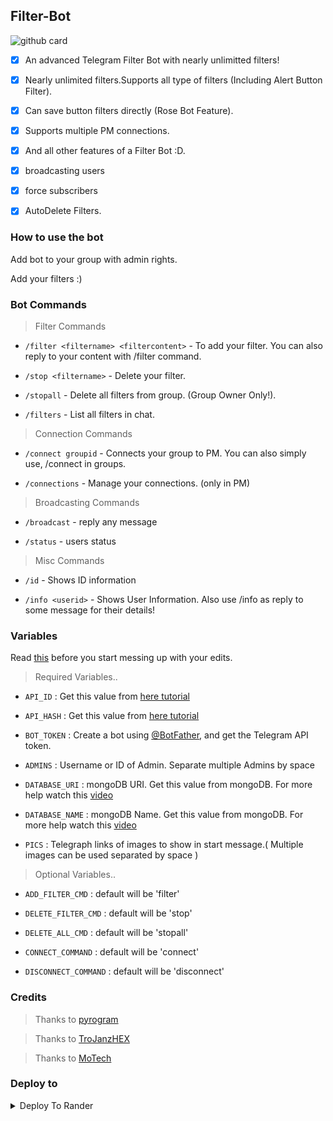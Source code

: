 ## Filter-Bot

![github card](https://github-readme-stats.vercel.app/api/pin/?username=PR0FESS0R-99&repo=FilterBot&theme=dark)

- [x] An advanced Telegram Filter Bot with nearly unlimitted filters!</b>

- [x] Nearly unlimited filters.Supports all type of filters (Including Alert Button Filter).

- [x] Can save button filters directly (Rose Bot Feature).

- [x] Supports multiple PM connections.

- [x] And all other features of a Filter Bot :D.

- [x] broadcasting users

- [x] force subscribers

- [x] AutoDelete Filters.

### How to use the bot

<p>Add bot to your group with admin rights.</p>

<p>Add your filters :)</p>


### Bot Commands

> Filter Commands

- `/filter <filtername> <filtercontent>` - To add your filter. You can also reply to your content with /filter command.

- `/stop <filtername>` - Delete your filter.

- `/stopall` - Delete all filters from group. (Group Owner Only!).

- `/filters` - List all filters in chat.

> Connection Commands

- `/connect groupid` - Connects your group to PM. You can also simply use, /connect in groups.

- `/connections` - Manage your connections. (only in PM)

> Broadcasting Commands

- `/broadcast` - reply any message

- `/status` - users status

> Misc Commands

- `/id` - Shows ID information

- `/info <userid>` - Shows User Information. Also use /info as reply to some message for their details!

### Variables 

Read [this](https://github.com/PR0FESS0R-99/Filter-Bot/blob/Professor-99/variables.py) before you start messing up with your edits.

> Required Variables..

- `API_ID` : Get this value from [here tutorial](https://youtu.be/F45N32GCyMo)

- `API_HASH` : Get this value from [here tutorial](https://youtu.be/F45N32GCyMo)

- `BOT_TOKEN` : Create a bot using [@BotFather](https://telegram.dog/BotFather), and get the Telegram API token.

- `ADMINS` : Username or ID of Admin. Separate multiple Admins by space

- `DATABASE_URI` : mongoDB URI. Get this value from mongoDB. For more help watch this [video](https://youtu.be/mD9veNL7KoE)

- `DATABASE_NAME` : mongoDB Name. Get this value from mongoDB. For more help watch this [video](https://youtu.be/mD9veNL7KoE)

- `PICS` : Telegraph links of images to show in start message.( Multiple images can be used separated by space )

> Optional Variables..

- `ADD_FILTER_CMD` : default will be 'filter'

- `DELETE_FILTER_CMD` : default will be 'stop'

- `DELETE_ALL_CMD` : default will be 'stopall'

- `CONNECT_COMMAND` : default will be 'connect'

- `DISCONNECT_COMMAND` : default will be 'disconnect'

### Credits

> Thanks to [pyrogram](https://github.com/pyrogram/pyrogram)

> Thanks to [TroJanzHEX](https://github.com/TroJanzHEX/Unlimited-Filter-Bot)

> Thanks to [MoTech](https://github.com/PR0FESS0R-99/MoTech)

### Deploy to

<details><summary>Deploy To Rander</summary>
<br>
<p><a href="https://youtu.be/hDGgPNgjo9o">
    Watch Deploying Tutorial...
</a></p>

<p><a href="https://render.com/deploy?repo=https://github.com/DemonslayerTheEvil/ProFilterBot">
  <img src="https://render.com/images/deploy-to-render-button.svg" alt="Deploy">
</a></p>
</details>
